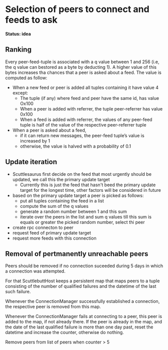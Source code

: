 # Selection of peers to connect and feeds to ask

**Status: idea**

## Ranking

Every peer-feed-tuple is associated with a q value between 1 and 256 (i.e, the q
value can bestored as a byte by deducting 1). A higher value of this bytes
increases tha chances that a peer is asked about a feed. The value is computed
as follow:

- When a new feed or peer is added all tuples containing it have value 4 except:
  - The tuple (if any) where feed and peer have the same id, has value Ox100
  - When a peer is added with referrer, the tuple peer-referrer has value 0x100
  - When a feed is added with referrer, the values of any peer-feed tuple is
    half of the value of the respective peer-referrer tuple
- When a peer is asked about a feed,
  - if it can return new messages, the peer-feed tuple’s value is increased by 1
  - otherwise, the value is halved with a probability of 0.1

## Update iteration

- Scuttlesaurus first decide on the feed that most urgently should be updated,
  we call this the primary update target
  - Currently this is just the feed that hasn't beed the primary update target
    for the longest time, other factors will be considered in future
- based on the primary update target a peer is picked as follows:
  - put all tuples containing the feed in a list
  - compute the sum of the q values
  - generate a random number between 1 and this sum
  - iterate over the peers in the list and sum q values till this sum is equals
    or greater the picked random number, select thi peer
- create rpc connecton to peer
- request feed of primary update target
- request more feeds with this connection

## Removal of pertmanently unreachable peers

Peers should be removed if no connection suceeded during 5 days in which a
connection was attempted.

For that ScuttlebuttHost keeps a persistent map that maps peers to a tuple
consisting of the number of qualified failures and the datetime of the last such
failure.

Whenever the ConnectionManager successfully established a connection, the
respective peer is removed from this map.

Whenever the ConnectionManager fails at connecting to a peer, this peer is added
to the map, if not already there. If the peer is already in the map, and the
date of the last qualified failure is more than one day past, reset the datetime
and increase the counter, otherwise do nothing.

Remove peers from list of peers when counter > 5

